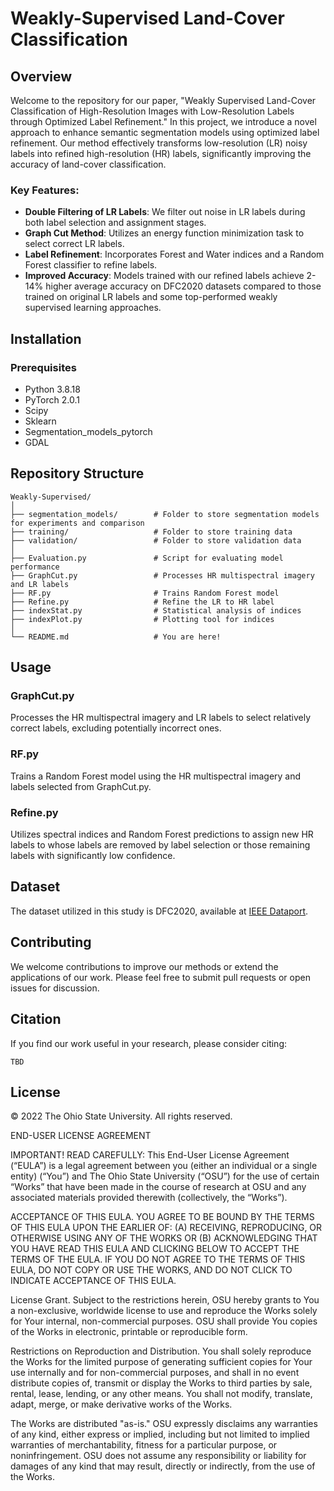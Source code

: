 
# Weakly-Supervised Land-Cover Classification

## Overview
Welcome to the repository for our paper, "Weakly Supervised Land-Cover Classification of High-Resolution Images with Low-Resolution Labels through Optimized Label Refinement." In this project, we introduce a novel approach to enhance semantic segmentation models using optimized label refinement. Our method effectively transforms low-resolution (LR) noisy labels into refined high-resolution (HR) labels, significantly improving the accuracy of land-cover classification.

### Key Features:
- **Double Filtering of LR Labels**: We filter out noise in LR labels during both label selection and assignment stages.
- **Graph Cut Method**: Utilizes an energy function minimization task to select correct LR labels.
- **Label Refinement**: Incorporates Forest and Water indices and a Random Forest classifier to refine labels.
- **Improved Accuracy**: Models trained with our refined labels achieve 2-14% higher average accuracy on DFC2020 datasets compared to those trained on original LR labels and some top-performed weakly supervised learning approaches.

## Installation

### Prerequisites
- Python 3.8.18
- PyTorch 2.0.1
- Scipy
- Sklearn
- Segmentation_models_pytorch
- GDAL


## Repository Structure

```
Weakly-Supervised/
│
├── segmentation_models/        # Folder to store segmentation models for experiments and comparison
├── training/                   # Folder to store training data
├── validation/                 # Folder to store validation data
│
├── Evaluation.py               # Script for evaluating model performance
├── GraphCut.py                 # Processes HR multispectral imagery and LR labels
├── RF.py                       # Trains Random Forest model
├── Refine.py                   # Refine the LR to HR label
├── indexStat.py                # Statistical analysis of indices
├── indexPlot.py                # Plotting tool for indices
│
└── README.md                   # You are here!
```

## Usage

### GraphCut.py
Processes the HR multispectral imagery and LR labels to select relatively correct labels, excluding potentially incorrect ones.

### RF.py
Trains a Random Forest model using the HR multispectral imagery and labels selected from GraphCut.py.

### Refine.py
Utilizes spectral indices and Random Forest predictions to assign new HR labels to whose labels are removed by label selection or those remaining labels with significantly low confidence.

## Dataset
The dataset utilized in this study is DFC2020, available at [IEEE Dataport](https://ieee-dataport.org/competitions/2020-ieee-grss-data-fusion-contest).

## Contributing
We welcome contributions to improve our methods or extend the applications of our work. Please feel free to submit pull requests or open issues for discussion.

## Citation
If you find our work useful in your research, please consider citing:

```
TBD
```

## License
© 2022 The Ohio State University. All rights reserved.

END-USER LICENSE AGREEMENT

IMPORTANT! READ CAREFULLY: This End-User License Agreement (“EULA”) is a legal agreement between you (either an individual or a single entity) (“You”) and The Ohio State University (“OSU”) for the use of certain “Works” that have been made in the course of research at OSU and any associated materials provided therewith (collectively, the “Works”).

ACCEPTANCE OF THIS EULA. YOU AGREE TO BE BOUND BY THE TERMS OF THIS EULA UPON THE EARLIER OF: (A) RECEIVING, REPRODUCING, OR OTHERWISE USING ANY OF THE WORKS OR (B) ACKNOWLEDGING THAT YOU HAVE READ THIS EULA AND CLICKING BELOW TO ACCEPT THE TERMS OF THE EULA. IF YOU DO NOT AGREE TO THE TERMS OF THIS EULA, DO NOT COPY OR USE THE WORKS, AND DO NOT CLICK TO INDICATE ACCEPTANCE OF THIS EULA.

License Grant. Subject to the restrictions herein, OSU hereby grants to You a non-exclusive, worldwide license to use and reproduce the Works solely for Your internal, non-commercial purposes. OSU shall provide You copies of the Works in electronic, printable or reproducible form.

Restrictions on Reproduction and Distribution. You shall solely reproduce the Works for the limited purpose of generating sufficient copies for Your use internally and for non-commercial purposes, and shall in no event distribute copies of, transmit or display the Works to third parties by sale, rental, lease, lending, or any other means. You shall not modify, translate, adapt, merge, or make derivative works of the Works.

The Works are distributed "as-is." OSU expressly disclaims any warranties of any kind, either express or implied, including but not limited to implied warranties of merchantability, fitness for a particular purpose, or noninfringement. OSU does not assume any responsibility or liability for damages of any kind that may result, directly or indirectly, from the use of the Works.
